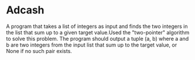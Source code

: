 # Adcash
A program that takes a list of integers as input and finds the  two integers in the list that sum up to a given target value.Used the "two-pointer" algorithm to solve this problem. The program should output a tuple (a, b) where a and b are two integers from the input list that sum up to the target value, or None if no such pair exists.
